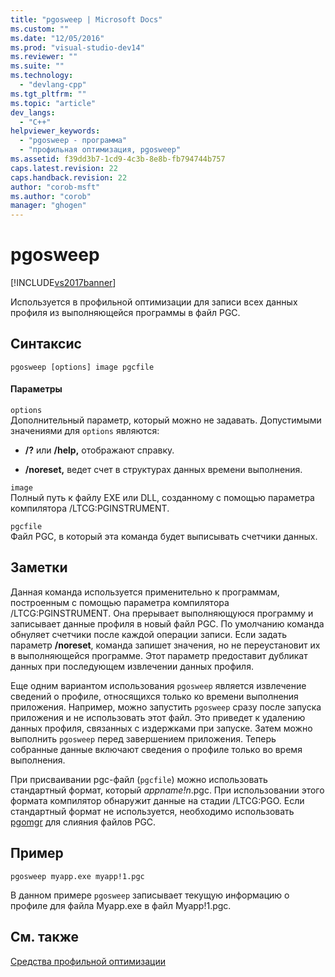 ```yaml
---
title: "pgosweep | Microsoft Docs"
ms.custom: ""
ms.date: "12/05/2016"
ms.prod: "visual-studio-dev14"
ms.reviewer: ""
ms.suite: ""
ms.technology: 
  - "devlang-cpp"
ms.tgt_pltfrm: ""
ms.topic: "article"
dev_langs: 
  - "C++"
helpviewer_keywords: 
  - "pgosweep - программа"
  - "профильная оптимизация, pgosweep"
ms.assetid: f39dd3b7-1cd9-4c3b-8e8b-fb794744b757
caps.latest.revision: 22
caps.handback.revision: 22
author: "corob-msft"
ms.author: "corob"
manager: "ghogen"
---
```

# pgosweep
[!INCLUDE[vs2017banner](../../assembler/inline/includes/vs2017banner.md)]

Используется в профильной оптимизации для записи всех данных профиля из выполняющейся программы в файл PGC.  
  
## Синтаксис  
  
```  
pgosweep [options] image pgcfile  
```  
  
#### Параметры  
 `options`  
 Дополнительный параметр, который можно не задавать.  Допустимыми значениями для `options` являются:  
  
-   **\/?** или **\/help,**  отображают справку.  
  
-   **\/noreset,** ведет счет в структурах данных времени выполнения.  
  
 `image`  
 Полный путь к файлу EXE или DLL, созданному с помощью параметра компилятора \/LTCG:PGINSTRUMENT.  
  
 `pgcfile`  
 Файл PGC, в который эта команда будет выписывать счетчики данных.  
  
## Заметки  
 Данная команда используется применительно к программам, построенным с помощью параметра компилятора \/LTCG:PGINSTRUMENT.  Она прерывает выполняющуюся программу и записывает данные профиля в новый файл PGC.  По умолчанию команда обнуляет счетчики после каждой операции записи.  Если задать параметр **\/noreset**, команда запишет значения, но не переустановит их в выполняющейся программе.  Этот параметр предоставит дубликат данных при последующем извлечении данных профиля.  
  
 Еще одним вариантом использования `pgosweep` является извлечение сведений о профиле, относящихся только ко времени выполнения приложения.  Например, можно запустить `pgosweep` сразу после запуска приложения и не использовать этот файл.  Это приведет к удалению данных профиля, связанных с издержками при запуске.  Затем можно выполнить `pgosweep` перед завершением приложения.  Теперь собранные данные включают сведения о профиле только во время выполнения.  
  
 При присваивании pgc\-файл \(`pgcfile`\) можно использовать стандартный формат, который *appname\!n*.pgc.  При использовании этого формата компилятор обнаружит данные на стадии \/LTCG:PGO.  Если стандартный формат не используется, необходимо использовать [pgomgr](../../build/reference/pgomgr.md) для слияния файлов PGC.  
  
## Пример  
  
```  
pgosweep myapp.exe myapp!1.pgc  
```  
  
 В данном примере `pgosweep` записывает текущую информацию о профиле для файла Myapp.exe в файл Myapp\!1.pgc.  
  
## См. также  
 [Средства профильной оптимизации](../../build/reference/tools-for-manual-profile-guided-optimization.md)